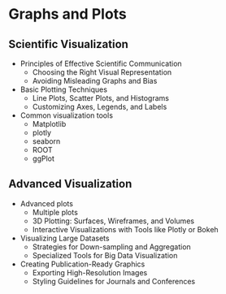 # Graphs and Plots

## Scientific Visualization

   - Principles of Effective Scientific Communication
       - Choosing the Right Visual Representation
       - Avoiding Misleading Graphs and Bias
   - Basic Plotting Techniques
       - Line Plots, Scatter Plots, and Histograms
       - Customizing Axes, Legends, and Labels
   - Common visualization tools
     - Matplotlib
     - plotly
     - seaborn
     - ROOT
     - ggPlot

## Advanced Visualization
   - Advanced plots
     - Multiple plots
     - 3D Plotting: Surfaces, Wireframes, and Volumes
     - Interactive Visualizations with Tools like Plotly or Bokeh
   - Visualizing Large Datasets
       - Strategies for Down-sampling and Aggregation
       - Specialized Tools for Big Data Visualization
   - Creating Publication-Ready Graphics
       - Exporting High-Resolution Images
       - Styling Guidelines for Journals and Conferences